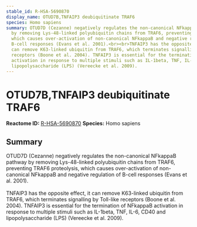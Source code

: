 ```yaml
---
stable_id: R-HSA-5690870
display_name: OTUD7B,TNFAIP3 deubiquitinate TRAF6
species: Homo sapiens
summary: OTUD7D (Cezanne) negatively regulates the non-canonical NFkappaB pathway
  by removing Lys-48-linked polyubiquitin chains from TRAF6, preventing TRAF6 proteolysis,
  which causes over-activation of non-canonical NFkappaB and negative regulation of
  B-cell responses (Evans et al. 2001).<br><br>TNFAIP3 has the opposite effect, it
  can remove K63-linked ubiquitin from TRAF6, which terminates signalling by Toll-like
  receptors (Boone et al. 2004). TNFAIP3 is essential for the termination of NFkappaB
  activation in response to multiple stimuli such as IL-1beta, TNF, IL-6, CD40 and
  lipopolysaccharide (LPS) (Vereecke et al. 2009).
---
```


# OTUD7B,TNFAIP3 deubiquitinate TRAF6
**Reactome ID:** [R-HSA-5690870](https://reactome.org/content/detail/R-HSA-5690870)
**Species:** Homo sapiens

## Summary

OTUD7D (Cezanne) negatively regulates the non-canonical NFkappaB pathway by removing Lys-48-linked polyubiquitin chains from TRAF6, preventing TRAF6 proteolysis, which causes over-activation of non-canonical NFkappaB and negative regulation of B-cell responses (Evans et al. 2001).<br><br>TNFAIP3 has the opposite effect, it can remove K63-linked ubiquitin from TRAF6, which terminates signalling by Toll-like receptors (Boone et al. 2004). TNFAIP3 is essential for the termination of NFkappaB activation in response to multiple stimuli such as IL-1beta, TNF, IL-6, CD40 and lipopolysaccharide (LPS) (Vereecke et al. 2009).
